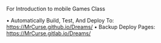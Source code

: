 For Introduction to mobile Games Class

• Automatically Build, Test, And Deploy To: https://MrCurse.github.io/Dreams/
• Backup Deploy Pages: https://MrCurse.gitlab.io/Dreams/